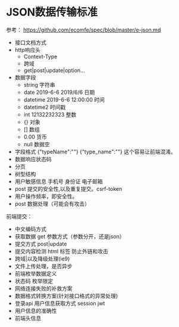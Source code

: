 # JSON数据传输标准

参考：
https://github.com/ecomfe/spec/blob/master/e-json.md

* 接口文档方式
* http响应头
    * Context-Type
    * 跨域
    * get|post|update|option...
* 数据字段
    * string 字符串
    * date 2019-6-6 2019/6/6 日期
    * datetime 2019-6-6 12:00:00 时间
    * datetime2 时间戳
    * int 12132232323 整数
    * {} 对象
    * [] 数组
    * 0.00 货币
    * null 数据空
* 字段格式 {"typeName":""} {"type_name":""} 这个容易让前端混淆。
* 数据响应状态码
* 分页
* 树型结构
* 用户敏感信息 手机号 身份证 电子邮箱
* post 提交的安全性,以及重复提交。csrf-token
* 用户操作频率，即安全性。
* post 数据处理（可能会有攻击）


前端提交：

* 中文编码方式
* 获取数据 get 参数方式（参数分开，还是json）
* 提交方式 post|update
* 提交内容检测 html 标签 防止外链和攻击
* 跨域|以及降级处理(ie9)
* 文件上传处理，是否异步
* 前端枚举数据定义
* 状态码 枚举限定
* 网络连接失败的补救方案
* 数据格式转换方案(针对接口格式的异常处理)
* 登录api 用户信息获取方式 session jwt
* 用户信息的准确性
* 前端头信息 
